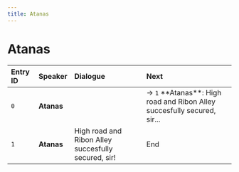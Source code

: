 ```yaml
---
title: Atanas
---
```


# Atanas


| Entry ID | Speaker | Dialogue | Next |
| :------- | :------ | :------- | :------------ |
| `0` | **Atanas** |  | → `1` \*\*Atanas\*\*: High road and Ribon Alley succesfully secured, sir\.\.\. |
| `1` | **Atanas** | High road and Ribon Alley succesfully secured, sir\! | End |
